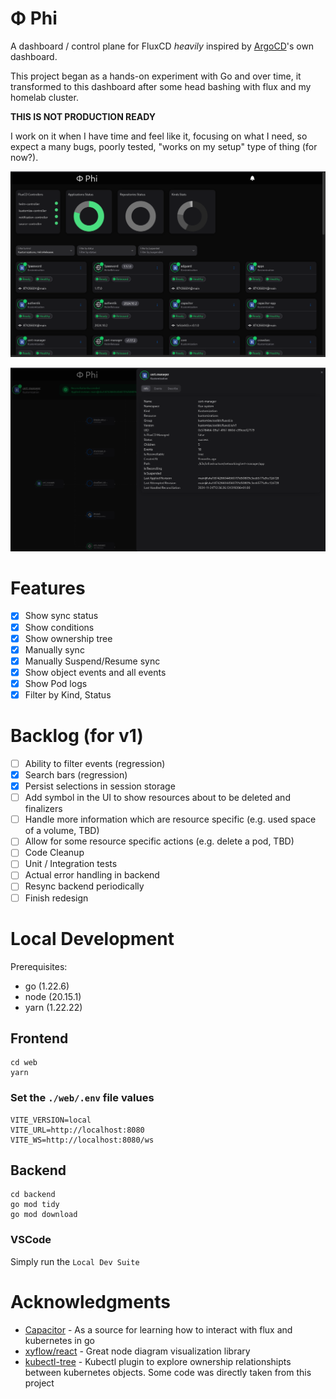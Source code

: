# Φ Phi

A dashboard / control plane for FluxCD _heavily_ inspired by [ArgoCD](https://argoproj.github.io/cd/)'s own dashboard.

This project began as a hands-on experiment with Go and over time, it transformed to this dashboard after some head bashing with flux and my homelab cluster.

__THIS IS NOT PRODUCTION READY__

I work on it when I have time and feel like it, focusing on what I need, so expect a many bugs, poorly tested, "works on my setup" type of thing (for now?).

![img](./docs/dashboard.png)

![img](./docs/tree.png)

# Features

- [X] Show sync status
- [X] Show conditions
- [X] Show ownership tree
- [X] Manually sync
- [X] Manually Suspend/Resume sync
- [X] Show object events and all events
- [X] Show Pod logs
- [X] Filter by Kind, Status

# Backlog (for v1)

- [ ] Ability to filter events (regression)
- [X] Search bars (regression)
- [X] Persist selections in session storage
- [ ] Add symbol in the UI to show resources about to be deleted and finalizers
- [ ] Handle more information which are resource specific (e.g. used space of a volume, TBD)
- [ ] Allow for some resource specific actions (e.g. delete a pod, TBD)
- [ ] Code Cleanup
- [ ] Unit / Integration tests
- [ ] Actual error handling in backend
- [ ] Resync backend periodically
- [ ] Finish redesign

# Local Development

Prerequisites:

* go (1.22.6)
* node (20.15.1)
* yarn (1.22.22)

## Frontend

```
cd web
yarn
```

### Set the `./web/.env` file values

```
VITE_VERSION=local
VITE_URL=http://localhost:8080
VITE_WS=http://localhost:8080/ws
```

## Backend

```
cd backend
go mod tidy
go mod download
```

### VSCode

Simply run the `Local Dev Suite`

# Acknowledgments

* [Capacitor](https://github.com/gimlet-io/capacitor) - As a source for learning how to interact with flux and kubernetes in go
* [xyflow/react](https://reactflow.dev/) - Great node diagram visualization library
* [kubectl-tree](https://github.com/ahmetb/kubectl-tree) - Kubectl plugin to explore ownership relationshipts between kubernetes objects. Some code was directly taken from this project
